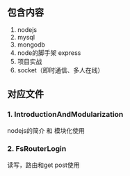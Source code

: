 


## 包含内容
1. nodejs
1. mysql
1. mongodb
1. node的脚手架 express
1. 项目实战
1. socket（即时通信、多人在线）

## 对应文件
### 1. IntroductionAndModularization
nodejs的简介 和 模块化使用

### 2. FsRouterLogin
读写，路由和get post使用